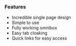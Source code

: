 
### Features
- Incredible single page design
- Simple to use
- Fully working omnibox
- Easy tab cloaking
- Quick links for easy access

```